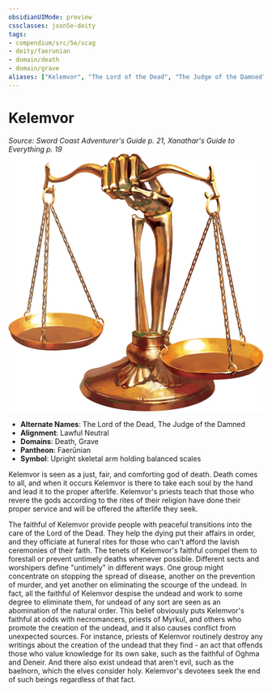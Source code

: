 ```yaml
---
obsidianUIMode: preview
cssclasses: json5e-deity
tags:
- compendium/src/5e/scag
- deity/faerunian
- domain/death
- domain/grave
aliases: ["Kelemvor", "The Lord of the Dead", "The Judge of the Damned"]
---
```

# Kelemvor
*Source: Sword Coast Adventurer's Guide p. 21, Xanathar's Guide to Everything p. 19* 
![](z_compendium/deities/img/scag-symbol-of-kelemvor.webp#symbol)

- **Alternate Names**: The Lord of the Dead, The Judge of the Damned
- **Alignment**: Lawful Neutral
- **Domains**: Death, Grave
- **Pantheon**: Faerûnian
- **Symbol**: Upright skeletal arm holding balanced scales

Kelemvor is seen as a just, fair, and comforting god of death. Death comes to all, and when it occurs Kelemvor is there to take each soul by the hand and lead it to the proper afterlife. Kelemvor's priests teach that those who revere the gods according to the rites of their religion have done their proper service and will be offered the afterlife they seek.

The faithful of Kelemvor provide people with peaceful transitions into the care of the Lord of the Dead. They help the dying put their affairs in order, and they officiate at funeral rites for those who can't afford the lavish ceremonies of their faith. The tenets of Kelemvor's faithful compel them to forestall or prevent untimely deaths whenever possible. Different sects and worshipers define "untimely" in different ways. One group might concentrate on stopping the spread of disease, another on the prevention of murder, and yet another on eliminating the scourge of the undead. In fact, all the faithful of Kelemvor despise the undead and work to some degree to eliminate them, for undead of any sort are seen as an abomination of the natural order. This belief obviously puts Kelemvor's faithful at odds with necromancers, priests of Myrkul, and others who promote the creation of the undead, and it also causes conflict from unexpected sources. For instance, priests of Kelemvor routinely destroy any writings about the creation of the undead that they find - an act that offends those who value knowledge for its own sake, such as the faithful of Oghma and Deneir. And there also exist undead that aren't evil, such as the baelnorn, which the elves consider holy. Kelemvor's devotees seek the end of such beings regardless of that fact.